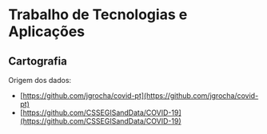 # Trabalho de Tecnologias e Aplicações
## Cartografia

Origem dos dados:

* [https://github.com/jgrocha/covid-pt](https://github.com/jgrocha/covid-pt)
* [https://github.com/CSSEGISandData/COVID-19](https://github.com/CSSEGISandData/COVID-19)
